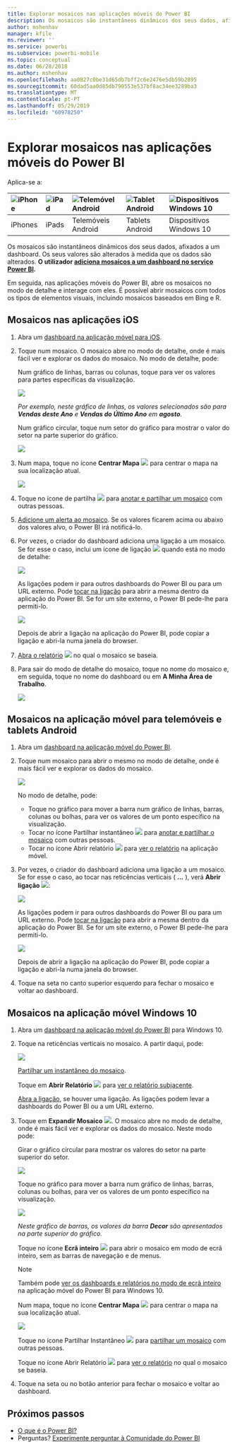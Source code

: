 ```yaml
---
title: Explorar mosaicos nas aplicações móveis do Power BI
description: Os mosaicos são instantâneos dinâmicos dos seus dados, afixados a um dashboard. Saiba mais sobre a interação com mosaicos nas aplicações móveis do Power BI.
author: mshenhav
manager: kfile
ms.reviewer: ''
ms.service: powerbi
ms.subservice: powerbi-mobile
ms.topic: conceptual
ms.date: 06/28/2018
ms.author: mshenhav
ms.openlocfilehash: aa0827c0be31d65db7bff2c6e2476e5db59b2895
ms.sourcegitcommit: 60dad5aa0d85db790553e537bf8ac34ee3289ba3
ms.translationtype: MT
ms.contentlocale: pt-PT
ms.lasthandoff: 05/29/2019
ms.locfileid: "60978250"
---
```

# <a name="explore-tiles-in-the-power-bi-mobile-apps"></a>Explorar mosaicos nas aplicações móveis do Power BI
Aplica-se a:

| ![iPhone](./media/mobile-tiles-in-the-mobile-apps/iphone-logo-50-px.png) | ![iPad](./media/mobile-tiles-in-the-mobile-apps/ipad-logo-50-px.png) | ![Telemóvel Android](./media/mobile-tiles-in-the-mobile-apps/android-phone-logo-50-px.png) | ![Tablet Android](./media/mobile-tiles-in-the-mobile-apps/android-tablet-logo-50-px.png) | ![Dispositivos Windows 10](./media/mobile-tiles-in-the-mobile-apps/win-10-logo-50-px.png) |
|:--- |:--- |:--- |:--- |:--- |
| iPhones |iPads |Telemóveis Android |Tablets Android |Dispositivos Windows 10 |

Os mosaicos são instantâneos dinâmicos dos seus dados, afixados a um dashboard. Os seus valores são alterados à medida que os dados são alterados. **O utilizador [adiciona mosaicos a um dashboard no serviço Power BI](../end-user-tiles.md).** 

Em seguida, nas aplicações móveis do Power BI, abre os mosaicos no modo de detalhe e interage com eles. É possível abrir mosaicos com todos os tipos de elementos visuais, incluindo mosaicos baseados em Bing e R.

## <a name="tiles-in-the-ios-apps"></a>Mosaicos nas aplicações iOS

1. Abra um [dashboard na aplicação móvel para iOS](mobile-apps-view-dashboard.md).
2. Toque num mosaico. O mosaico abre no modo de detalhe, onde é mais fácil ver e explorar os dados do mosaico. No modo de detalhe, pode:
   
   Num gráfico de linhas, barras ou colunas, toque para ver os valores para partes específicas da visualização.
   
    ![](media/mobile-tiles-in-the-mobile-apps/power-bi-iphone-line-tile-values.png)
   
   *Por exemplo, neste gráfico de linhas, os valores selecionados são para **Vendas deste Ano** e **Vendas do Último Ano** em **agosto**.*  
   
   Num gráfico circular, toque num setor do gráfico para mostrar o valor do setor na parte superior do gráfico.  
   
   ![](media/mobile-tiles-in-the-mobile-apps/power-bi-ipad-tile-pie.png)
3. Num mapa, toque no ícone **Centrar Mapa** ![](media/mobile-tiles-in-the-mobile-apps/power-bi-center-map-icon.png) para centrar o mapa na sua localização atual.
   
     ![](media/mobile-tiles-in-the-mobile-apps/power-bi-ipad-center-map.png)
4. Toque no ícone de partilha ![](./media/mobile-tiles-in-the-mobile-apps/power-bi-iphone-share-icon.png) para [anotar e partilhar um mosaico](mobile-annotate-and-share-a-tile-from-the-mobile-apps.md) com outras pessoas.
5. [Adicione um alerta ao mosaico](mobile-set-data-alerts-in-the-mobile-apps.md). Se os valores ficarem acima ou abaixo dos valores alvo, o Power BI irá notificá-lo.
6. Por vezes, o criador do dashboard adiciona uma ligação a um mosaico. Se for esse o caso, inclui um ícone de ligação ![](media/mobile-tiles-in-the-mobile-apps/power-bi-iphone-link-icon.png) quando está no modo de detalhe:
   
    ![](media/mobile-tiles-in-the-mobile-apps/power-bi-iphone-tile-link.png)
   
    As ligações podem ir para outros dashboards do Power BI ou para um URL externo. Pode [tocar na ligação](../../service-dashboard-edit-tile.md#hyperlink) para abrir a mesma dentro da aplicação do Power BI. Se for um site externo, o Power BI pede-lhe para permiti-lo.
   
    ![](media/mobile-tiles-in-the-mobile-apps/pbi_andr_openlinkmessage.png)
   
    Depois de abrir a ligação na aplicação do Power BI, pode copiar a ligação e abri-la numa janela do browser.
7. [Abra o relatório](mobile-reports-in-the-mobile-apps.md) ![](././media/mobile-tiles-in-the-mobile-apps/power-bi-ipad-open-report-icon.png) no qual o mosaico se baseia.
8. Para sair do modo de detalhe do mosaico, toque no nome do mosaico e, em seguida, toque no nome do dashboard ou em **A Minha Área de Trabalho**.
   
    ![](media/mobile-tiles-in-the-mobile-apps/power-bi-ipad-tile-breadcrumb.png)

## <a name="tiles-in-the-mobile-app-for-android-phones-and-tablets"></a>Mosaicos na aplicação móvel para telemóveis e tablets Android
1. Abra um [dashboard na aplicação móvel do Power BI](mobile-apps-view-dashboard.md).
2. Toque num mosaico para abrir o mesmo no modo de detalhe, onde é mais fácil ver e explorar os dados do mosaico.
   
   ![](media/mobile-tiles-in-the-mobile-apps/power-bi-android-tablet-tile.png)
   
    No modo de detalhe, pode:
   
   * Toque no gráfico para mover a barra num gráfico de linhas, barras, colunas ou bolhas, para ver os valores de um ponto específico na visualização.  
   * Tocar no ícone Partilhar instantâneo ![](./media/mobile-tiles-in-the-mobile-apps/pbi_andr_sharesnapicon.png) para [anotar e partilhar o mosaico](mobile-annotate-and-share-a-tile-from-the-mobile-apps.md) com outras pessoas.
   * Tocar no ícone Abrir relatório ![](./media/mobile-tiles-in-the-mobile-apps/power-bi-android-tablet-open-report-icon.png) para [ver o relatório](mobile-reports-in-the-mobile-apps.md) na aplicação móvel.
3. Por vezes, o criador do dashboard adiciona uma ligação a um mosaico. Se for esse o caso, ao tocar nas reticências verticais ( **...** ), verá **Abrir ligação** ![](media/mobile-tiles-in-the-mobile-apps/power-bi-iphone-link-icon.png):
   
    ![](media/mobile-tiles-in-the-mobile-apps/power-bi-android-tile-link.png)
   
    As ligações podem ir para outros dashboards do Power BI ou para um URL externo. Pode [tocar na ligação](../../service-dashboard-edit-tile.md#hyperlink) para abrir a mesma dentro da aplicação do Power BI. Se for um site externo, o Power BI pede-lhe para permiti-lo.
   
    ![](media/mobile-tiles-in-the-mobile-apps/pbi_andr_openlinkmessage.png)
   
    Depois de abrir a ligação na aplicação do Power BI, pode copiar a ligação e abri-la numa janela do browser.
4. Toque na seta no canto superior esquerdo para fechar o mosaico e voltar ao dashboard.

## <a name="tiles-in-the-windows-10-mobile-app"></a>Mosaicos na aplicação móvel Windows 10
1. Abra um [dashboard na aplicação móvel do Power BI](mobile-apps-view-dashboard.md) para Windows 10.
2. Toque na reticências verticais no mosaico. A partir daqui, pode: 
   
    ![](media/mobile-tiles-in-the-mobile-apps/pbi_win10tileellpslink.png)
   
    [Partilhar um instantâneo do mosaico](mobile-windows-10-phone-app-get-started.md).
   
    Toque em **Abrir Relatório** ![](././media/mobile-tiles-in-the-mobile-apps/power-bi-ipad-open-report-icon.png) para [ver o relatório subjacente](mobile-reports-in-the-mobile-apps.md).
   
    [Abra a ligação](../../service-dashboard-edit-tile.md#hyperlink), se houver uma ligação. As ligações podem levar a dashboards do Power BI ou a um URL externo.
3. Toque em **Expandir Mosaico** ![](media/mobile-tiles-in-the-mobile-apps/power-bi-windows-10-focus-mode-icon.png). O mosaico abre no modo de detalhe, onde é mais fácil ver e explorar os dados do mosaico. Neste modo pode:
   
   Girar o gráfico circular para mostrar os valores do setor na parte superior do setor.  
   
   ![](media/mobile-tiles-in-the-mobile-apps/power-bi-windows-10-pie-focus-mode.png)
   
   Toque no gráfico para mover a barra num gráfico de linhas, barras, colunas ou bolhas, para ver os valores de um ponto específico na visualização.  
   
   ![](media/mobile-tiles-in-the-mobile-apps/pbi_win10ph_bartile0316.png)
   
   *Neste gráfico de barras, os valores da barra **Decor** são apresentados na parte superior do gráfico.*
   
   Toque no ícone **Ecrã inteiro** ![](media/mobile-tiles-in-the-mobile-apps/power-bi-full-screen-icon.png) para abrir o mosaico em modo de ecrã inteiro, sem as barras de navegação e de menus.
   
   > [!NOTE]
   > Também pode [ver os dashboards e relatórios no modo de ecrã inteiro](mobile-windows-10-app-presentation-mode.md) na aplicação móvel do Power BI para Windows 10.
   > 
   > 
   
   Num mapa, toque no ícone **Centrar Mapa** ![](media/mobile-tiles-in-the-mobile-apps/power-bi-center-map-icon.png) para centrar o mapa na sua localização atual.
   
   ![](media/mobile-tiles-in-the-mobile-apps/power-bi-windows-10-center-map.png)
   
   Toque no ícone Partilhar Instantâneo ![](./media/mobile-tiles-in-the-mobile-apps/pbi_win10ph_shareicon.png) para [partilhar um mosaico](mobile-windows-10-phone-app-get-started.md) com outras pessoas.   
   
   Toque no ícone Abrir Relatório ![](././media/mobile-tiles-in-the-mobile-apps/power-bi-ipad-open-report-icon.png) para [ver o relatório](mobile-reports-in-the-mobile-apps.md) no qual o mosaico se baseia. 
4. Toque na seta ou no botão anterior para fechar o mosaico e voltar ao dashboard.

## <a name="next-steps"></a>Próximos passos
* [O que é o Power BI?](../../power-bi-overview.md)
* Perguntas? [Experimente perguntar à Comunidade do Power BI](http://community.powerbi.com/)

